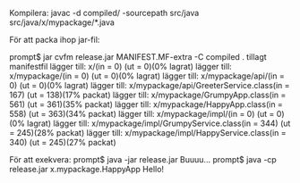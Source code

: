 Kompilera:
javac -d compiled/ -sourcepath src/java src/java/x/mypackage/*.java

För att packa ihop jar-fil:

prompt$ jar cvfm release.jar MANIFEST.MF-extra -C compiled .
tillagt manifestfil
lägger till: x/(in = 0) (ut = 0)(0% lagrat)
lägger till: x/mypackage/(in = 0) (ut = 0)(0% lagrat)
lägger till: x/mypackage/api/(in = 0) (ut = 0)(0% lagrat)
lägger till: x/mypackage/api/GreeterService.class(in = 167) (ut = 138)(17% packat)
lägger till: x/mypackage/GrumpyApp.class(in = 561) (ut = 361)(35% packat)
lägger till: x/mypackage/HappyApp.class(in = 558) (ut = 363)(34% packat)
lägger till: x/mypackage/impl/(in = 0) (ut = 0)(0% lagrat)
lägger till: x/mypackage/impl/GrumpyService.class(in = 344) (ut = 245)(28% packat)
lägger till: x/mypackage/impl/HappyService.class(in = 340) (ut = 245)(27% packat)

För att exekvera:
prompt$ java -jar release.jar
Buuuu...
prompt$ java -cp release.jar x.mypackage.HappyApp
Hello!